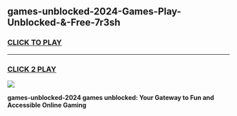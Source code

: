 
## games-unblocked-2024-Games-Play-Unblocked-&-Free-7r3sh
<h3>
<a href="https://premium76.site?title=games-unblocked-2024&ref=24A">CLICK TO PLAY</a></h3>
<hr>

<h3>
<a href="https://premium76.site?title=games-unblocked-2024&ref=24A">CLICK 2 PLAY</a>
  
</h3>

<a href="https://premium76.site?title=games-unblocked-2024&ref=24A"><img src="https://clearcache.store/games.png"></a>


**games-unblocked-2024 games unblocked: Your Gateway to Fun and Accessible Online Gaming**
